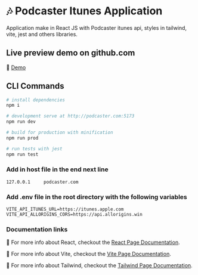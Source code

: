 # 🎶 Podcaster Itunes Application
Application make in React JS with Podcaster itunes api, styles in tailwind, vite, jest and others libraries.

## Live preview demo on github.com
🔗 [Demo](https://hbened01.github.io/podcast-itunes/)

## CLI Commands

```bash
# install dependencies
npm i

# development serve at http://podcaster.com:5173
npm run dev

# build for production with minification
npm run prod

# run tests with jest
npm run test
```

### Add in host file in the end next line
```
127.0.0.1     podcaster.com
```

### Add .env file in the root directory with the following variables
```
VITE_API_ITUNES_URL=https://itunes.apple.com
VITE_API_ALLORIGINS_CORS=https://api.allorigins.win
```

### Documentation links

🔗 For more info about React, checkout the [React Page Documentation](https://beta.es.reactjs.org/).

🔗 For more info about Vite, checkout the [Vite Page Documentation](https://vitejs.dev/guide/).

🔗 For more info about Tailwind, checkout the [Tailwind Page Documentation](https://tailwindcss.com/docs/installation/).

